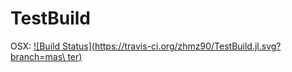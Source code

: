# TestBuild
OSX: [![Build Status](https://travis-ci.org/zhmz90/TestBuild.jl.svg?branch=mas\
ter)](https://travis-ci.org/zhmz90/TestBuild.jl)
